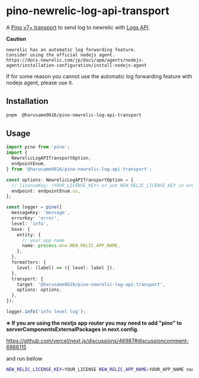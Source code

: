 # pino-newrelic-log-api-transport

A [Pino v7+ transport](https://getpino.io/#/docs/transports?id=v7-transports) to send log to newrelic with [Logs API](https://docs.newrelic.com/docs/logs/log-api/introduction-log-api/).

**Caution**

```
newrelic has an automatic log forwarding feature.
Consider using the official nodejs agent.
https://docs.newrelic.com/jp/docs/apm/agents/nodejs-agent/installation-configuration/install-nodejs-agent
```

If for some reason you cannot use the automatic log forwarding feature with nodejs agent, please use it.

## Installation

```bash
pnpm  @harusame0616/pino-newrelic-log-api-transport
```

## Usage

```ts
import pino from 'pino';
import {
  NewrelicLogAPITransportOption,
  endpointEnum,
} from '@harusame0616/pino-newrelic-log-api-transport';

const options: NewrelicLogAPITransportOption = {
  // licenseKey: <YOUR_LICENSE_KEY> or set NEW_RELIC_LICENSE_KEY in environment variables
  endpoint: endpointEnum.us,
};

const logger = pino({
  messageKey: 'message',
  errorKey: 'error',
  level: 'info',
  base: {
    entity: {
      // your app name
      name: process.env.NEW_RELIC_APP_NAME,
    },
  },
  formatters: {
    level: (label) => ({ level: label }),
  },
  transport: {
    target: '@harusame0616/pino-newrelic-log-api-transport',
    options: options,
  },
});

logger.info('info level log');
```

**※ If you are using the nextjs app router you may need to add "pino" to serverComponentsExternalPackages in next.config.**

https://github.com/vercel/next.js/discussions/46987#discussioncomment-6986115

and run bellow

```bash
NEW_RELIC_LICENSE_KEY=YOUR_LICENSE NEW_RELIC_APP_NAME=YOUR_APP_NAME node YOUR_APP
```
